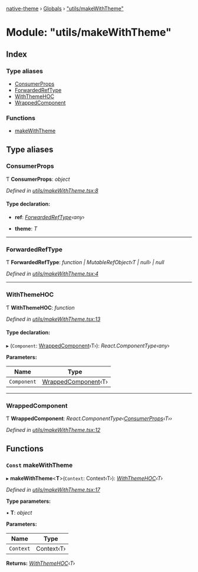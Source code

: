 [native-theme](../README.md) › [Globals](../globals.md) › ["utils/makeWithTheme"](_utils_makewiththeme_.md)

# Module: "utils/makeWithTheme"

## Index

### Type aliases

* [ConsumerProps](_utils_makewiththeme_.md#consumerprops)
* [ForwardedRefType](_utils_makewiththeme_.md#forwardedreftype)
* [WithThemeHOC](_utils_makewiththeme_.md#withthemehoc)
* [WrappedComponent](_utils_makewiththeme_.md#wrappedcomponent)

### Functions

* [makeWithTheme](_utils_makewiththeme_.md#const-makewiththeme)

## Type aliases

###  ConsumerProps

Ƭ **ConsumerProps**: *object*

*Defined in [utils/makeWithTheme.tsx:8](https://github.com/CarlosBalladares/native-theme/blob/e0000cc/src/utils/makeWithTheme.tsx#L8)*

#### Type declaration:

* **ref**: *[ForwardedRefType](_utils_makewiththeme_.md#forwardedreftype)‹any›*

* **theme**: *T*

___

###  ForwardedRefType

Ƭ **ForwardedRefType**: *function | MutableRefObject‹T | null› | null*

*Defined in [utils/makeWithTheme.tsx:4](https://github.com/CarlosBalladares/native-theme/blob/e0000cc/src/utils/makeWithTheme.tsx#L4)*

___

###  WithThemeHOC

Ƭ **WithThemeHOC**: *function*

*Defined in [utils/makeWithTheme.tsx:13](https://github.com/CarlosBalladares/native-theme/blob/e0000cc/src/utils/makeWithTheme.tsx#L13)*

#### Type declaration:

▸ (`Component`: [WrappedComponent](_utils_makewiththeme_.md#wrappedcomponent)‹T›): *React.ComponentType‹any›*

**Parameters:**

Name | Type |
------ | ------ |
`Component` | [WrappedComponent](_utils_makewiththeme_.md#wrappedcomponent)‹T› |

___

###  WrappedComponent

Ƭ **WrappedComponent**: *React.ComponentType‹[ConsumerProps](_utils_makewiththeme_.md#consumerprops)‹T››*

*Defined in [utils/makeWithTheme.tsx:12](https://github.com/CarlosBalladares/native-theme/blob/e0000cc/src/utils/makeWithTheme.tsx#L12)*

## Functions

### `Const` makeWithTheme

▸ **makeWithTheme**<**T**>(`Context`: Context‹T›): *[WithThemeHOC](_utils_makewiththeme_.md#withthemehoc)‹T›*

*Defined in [utils/makeWithTheme.tsx:17](https://github.com/CarlosBalladares/native-theme/blob/e0000cc/src/utils/makeWithTheme.tsx#L17)*

**Type parameters:**

▪ **T**: *object*

**Parameters:**

Name | Type |
------ | ------ |
`Context` | Context‹T› |

**Returns:** *[WithThemeHOC](_utils_makewiththeme_.md#withthemehoc)‹T›*
